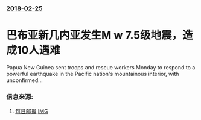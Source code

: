 ### [2018-02-25](/news/2018/02/25/index.md)

##### 
#  巴布亚新几内亚发生M w 7.5级地震，造成10人遇难 

Papua New Guinea sent troops and rescue workers Monday to respond to a powerful earthquake in the Pacific nation's mountainous interior, with unconfirmed...


### 信息来源:

1. [每日邮报](http://www.dailymail.co.uk/wires/afp/article-5433637/Major-7-5-magnitude-earthquake-strikes-Papua-New-Guinea.html) [IMG](https://i.dailymail.co.uk/1/2018/02/26/04/wire-2382982-1519619500-607_636x382.jpg)
